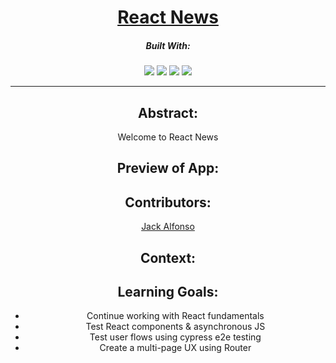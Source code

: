 <div align="center">
  
# [React News](react-news-self.vercel.app)

  
##### Built With:
  <img src="https://img.shields.io/badge/JavaScript-323330?style=for-the-badge&logo=javascript&logoColor=F7DF1E" /> <img src="https://img.shields.io/badge/CSS3-1572B6?style=for-the-badge&logo=css3&logoColor=white" /> <img src="https://img.shields.io/badge/HTML5-E34F26?style=for-the-badge&logo=html5&logoColor=white" />
 <img src="https://shields.io/badge/react-black?logo=react&style=for-the-badge" />

  -----
## Abstract:
Welcome to React News

## Preview of App: 


## Contributors:

[Jack Alfonso](https://github.com/alfonsojack) 

## Context:


## Learning Goals:

- Continue working with React fundamentals
- Test React components & asynchronous JS
- Test user flows using cypress e2e testing
- Create a multi-page UX using Router
